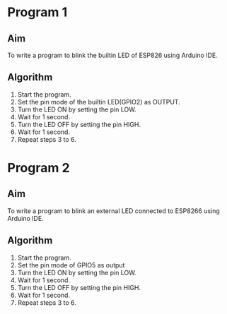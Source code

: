 # Program 1
## Aim
To write a program to blink the builtin LED of ESP826 using Arduino IDE.
## Algorithm
1. Start the program.
2. Set the pin mode of the builtin LED(GPIO2) as OUTPUT.
3. Turn the LED ON by setting the pin LOW.
4. Wait for 1 second.
5. Turn the LED OFF by setting the pin HIGH.
6. Wait for 1 second.
7. Repeat steps 3 to 6.

# Program 2
## Aim
To write a program to blink an external LED connected to ESP8266 using Arduino IDE.
## Algorithm
1. Start the program.
2. Set the pin mode of GPIO5 as output
3. Turn the LED ON by setting the pin LOW.
4. Wait for 1 second.
5. Turn the LED OFF by setting the pin HIGH.
6. Wait for 1 second.
7. Repeat steps 3 to 6.
